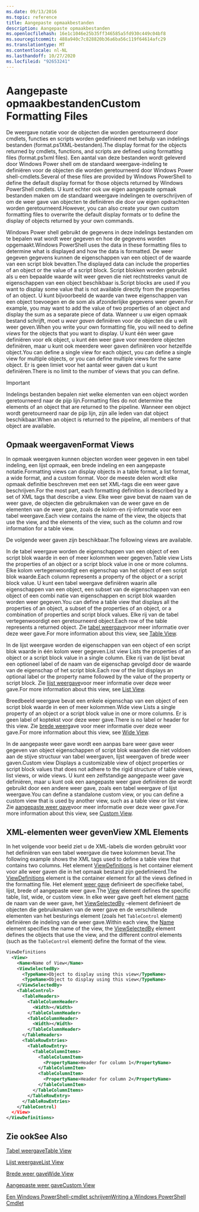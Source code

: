 ```yaml
---
ms.date: 09/13/2016
ms.topic: reference
title: Aangepaste opmaakbestanden
description: Aangepaste opmaakbestanden
ms.openlocfilehash: 16e1c1046e25b35ff346585a5fd930c449c04bf8
ms.sourcegitcommit: 488a940c7c828820b36a6ba56c119f64614afc29
ms.translationtype: MT
ms.contentlocale: nl-NL
ms.lasthandoff: 10/27/2020
ms.locfileid: "92653241"
---
```

# <a name="custom-formatting-files"></a><span data-ttu-id="b1f27-103">Aangepaste opmaakbestanden</span><span class="sxs-lookup"><span data-stu-id="b1f27-103">Custom Formatting Files</span></span>

<span data-ttu-id="b1f27-104">De weergave notatie voor de objecten die worden geretourneerd door cmdlets, functies en scripts worden gedefinieerd met behulp van indelings bestanden (format.ps1XML-bestanden).</span><span class="sxs-lookup"><span data-stu-id="b1f27-104">The display format for the objects returned by cmdlets, functions, and scripts are defined using formatting files (format.ps1xml files).</span></span> <span data-ttu-id="b1f27-105">Een aantal van deze bestanden wordt geleverd door Windows Power shell om de standaard weergave-indeling te definiëren voor de objecten die worden geretourneerd door Windows Power shell-cmdlets.</span><span class="sxs-lookup"><span data-stu-id="b1f27-105">Several of these files are provided by Windows PowerShell to define the default display format for those objects returned by Windows PowerShell cmdlets.</span></span> <span data-ttu-id="b1f27-106">U kunt echter ook uw eigen aangepaste opmaak bestanden maken om de standaard weergave indelingen te overschrijven of om de weer gave van objecten te definiëren die door uw eigen opdrachten worden geretourneerd.</span><span class="sxs-lookup"><span data-stu-id="b1f27-106">However, you can also create your own custom formatting files to overwrite the default display formats or to define the display of objects returned by your own commands.</span></span>

<span data-ttu-id="b1f27-107">Windows Power shell gebruikt de gegevens in deze indelings bestanden om te bepalen wat wordt weer gegeven en hoe de gegevens worden opgemaakt.</span><span class="sxs-lookup"><span data-stu-id="b1f27-107">Windows PowerShell uses the data in these formatting files to determine what is displayed and how the data is formatted.</span></span> <span data-ttu-id="b1f27-108">De weer gegeven gegevens kunnen de eigenschappen van een object of de waarde van een script blok bevatten.</span><span class="sxs-lookup"><span data-stu-id="b1f27-108">The displayed data can include the properties of an object or the value of a script block.</span></span>  <span data-ttu-id="b1f27-109">Script blokken worden gebruikt als u een bepaalde waarde wilt weer geven die niet rechtstreeks vanuit de eigenschappen van een object beschikbaar is.</span><span class="sxs-lookup"><span data-stu-id="b1f27-109">Script blocks are used if you want to display some value that is not available directly from the properties of an object.</span></span> <span data-ttu-id="b1f27-110">U kunt bijvoorbeeld de waarde van twee eigenschappen van een object toevoegen en de som als afzonderlijke gegevens weer geven.</span><span class="sxs-lookup"><span data-stu-id="b1f27-110">For example, you may want to add the value of two properties of an object and display the sum as a separate piece of data.</span></span> <span data-ttu-id="b1f27-111">Wanneer u uw eigen opmaak bestand schrijft, moet u *weer gaven* definiëren voor de objecten die u wilt weer geven.</span><span class="sxs-lookup"><span data-stu-id="b1f27-111">When you write your own formatting file, you will need to define *views* for the objects that you want to display.</span></span> <span data-ttu-id="b1f27-112">U kunt één weer gave definiëren voor elk object, u kunt één weer gave voor meerdere objecten definiëren, maar u kunt ook meerdere weer gaven definiëren voor hetzelfde object.</span><span class="sxs-lookup"><span data-stu-id="b1f27-112">You can define a single view for each object, you can define a single view for multiple objects, or you can define multiple views for the same object.</span></span> <span data-ttu-id="b1f27-113">Er is geen limiet voor het aantal weer gaven dat u kunt definiëren.</span><span class="sxs-lookup"><span data-stu-id="b1f27-113">There is no limit to the number of views that you can define.</span></span>

> [!IMPORTANT]
> <span data-ttu-id="b1f27-114">Indelings bestanden bepalen niet welke elementen van een object worden geretourneerd naar de pijp lijn.</span><span class="sxs-lookup"><span data-stu-id="b1f27-114">Formatting files do not determine the elements of an object that are returned to the pipeline.</span></span> <span data-ttu-id="b1f27-115">Wanneer een object wordt geretourneerd naar de pijp lijn, zijn alle leden van dat object beschikbaar.</span><span class="sxs-lookup"><span data-stu-id="b1f27-115">When an object is returned to the pipeline, all members of that object are available.</span></span>

## <a name="format-views"></a><span data-ttu-id="b1f27-116">Opmaak weergaven</span><span class="sxs-lookup"><span data-stu-id="b1f27-116">Format Views</span></span>

<span data-ttu-id="b1f27-117">In opmaak weergaven kunnen objecten worden weer gegeven in een tabel indeling, een lijst opmaak, een brede indeling en een aangepaste notatie.</span><span class="sxs-lookup"><span data-stu-id="b1f27-117">Formatting views can display objects in a table format, a list format, a wide format, and a custom format.</span></span> <span data-ttu-id="b1f27-118">Voor de meeste delen wordt elke opmaak definitie beschreven met een set XML-tags die een weer gave beschrijven.</span><span class="sxs-lookup"><span data-stu-id="b1f27-118">For the most part, each formatting definition is described by a set of XML tags that describe a view.</span></span> <span data-ttu-id="b1f27-119">Elke weer gave bevat de naam van de weer gave, de objecten die gebruikmaken van de weer gave en de elementen van de weer gave, zoals de kolom-en rij-informatie voor een tabel weergave.</span><span class="sxs-lookup"><span data-stu-id="b1f27-119">Each view contains the name of the view, the objects that use the view, and the elements of the view, such as the column and row information for a table view.</span></span>

<span data-ttu-id="b1f27-120">De volgende weer gaven zijn beschikbaar.</span><span class="sxs-lookup"><span data-stu-id="b1f27-120">The following views are available.</span></span>

<span data-ttu-id="b1f27-121">In de tabel weergave worden de eigenschappen van een object of een script blok waarde in een of meer kolommen weer gegeven.</span><span class="sxs-lookup"><span data-stu-id="b1f27-121">Table view Lists the properties of an object or a script block value in one or more columns.</span></span> <span data-ttu-id="b1f27-122">Elke kolom vertegenwoordigt een eigenschap van het object of een script blok waarde.</span><span class="sxs-lookup"><span data-stu-id="b1f27-122">Each column represents a property of the object or a script block value.</span></span> <span data-ttu-id="b1f27-123">U kunt een tabel weergave definiëren waarin alle eigenschappen van een object, een subset van de eigenschappen van een object of een combi natie van eigenschappen en script blok waarden worden weer gegeven.</span><span class="sxs-lookup"><span data-stu-id="b1f27-123">You can define a table view that displays all the properties of an object, a subset of the properties of an object, or a combination of properties and script block values.</span></span> <span data-ttu-id="b1f27-124">Elke rij van de tabel vertegenwoordigt een geretourneerd object.</span><span class="sxs-lookup"><span data-stu-id="b1f27-124">Each row of the table represents a returned object.</span></span> <span data-ttu-id="b1f27-125">Zie [tabel weergave](../format/creating-a-table-view.md)voor meer informatie over deze weer gave.</span><span class="sxs-lookup"><span data-stu-id="b1f27-125">For more information about this view, see [Table View](../format/creating-a-table-view.md).</span></span>

<span data-ttu-id="b1f27-126">In de lijst weergave worden de eigenschappen van een object of een script blok waarde in één kolom weer gegeven.</span><span class="sxs-lookup"><span data-stu-id="b1f27-126">List view Lists the properties of an object or a script block value in a single column.</span></span> <span data-ttu-id="b1f27-127">Elke rij van de lijst bevat een optioneel label of de naam van de eigenschap gevolgd door de waarde van de eigenschap of het script blok.</span><span class="sxs-lookup"><span data-stu-id="b1f27-127">Each row of the list displays an optional label or the property name followed by the value of the property or script block.</span></span> <span data-ttu-id="b1f27-128">Zie [lijst weergave](../format/creating-a-list-view.md)voor meer informatie over deze weer gave.</span><span class="sxs-lookup"><span data-stu-id="b1f27-128">For more information about this view, see [List View](../format/creating-a-list-view.md).</span></span>

<span data-ttu-id="b1f27-129">Breedbeeld weergave bevat een enkele eigenschap van een object of een script blok waarde in een of meer kolommen.</span><span class="sxs-lookup"><span data-stu-id="b1f27-129">Wide view Lists a single property of an object or a script block value in one or more columns.</span></span> <span data-ttu-id="b1f27-130">Er is geen label of koptekst voor deze weer gave.</span><span class="sxs-lookup"><span data-stu-id="b1f27-130">There is no label or header for this view.</span></span> <span data-ttu-id="b1f27-131">Zie [brede weer](../format/creating-a-wide-view.md)gave voor meer informatie over deze weer gave.</span><span class="sxs-lookup"><span data-stu-id="b1f27-131">For more information about this view, see [Wide View](../format/creating-a-wide-view.md).</span></span>

<span data-ttu-id="b1f27-132">In de aangepaste weer gave wordt een aanpas bare weer gave weer gegeven van object eigenschappen of script blok waarden die niet voldoen aan de stijve structuur van tabel weergaven, lijst weergaven of brede weer gaven.</span><span class="sxs-lookup"><span data-stu-id="b1f27-132">Custom view Displays a customizable view of object properties or script block values that does not adhere to the rigid structure of table views, list views, or wide views.</span></span> <span data-ttu-id="b1f27-133">U kunt een zelfstandige aangepaste weer gave definiëren, maar u kunt ook een aangepaste weer gave definiëren die wordt gebruikt door een andere weer gave, zoals een tabel weergave of lijst weergave.</span><span class="sxs-lookup"><span data-stu-id="b1f27-133">You can define a standalone custom view, or you can define a custom view that is used by another view, such as a table view or list view.</span></span> <span data-ttu-id="b1f27-134">Zie [aangepaste weer gave](../format/creating-custom-controls.md)voor meer informatie over deze weer gave.</span><span class="sxs-lookup"><span data-stu-id="b1f27-134">For more information about this view, see [Custom View](../format/creating-custom-controls.md).</span></span>

## <a name="view-xml-elements"></a><span data-ttu-id="b1f27-135">XML-elementen weer geven</span><span class="sxs-lookup"><span data-stu-id="b1f27-135">View XML Elements</span></span>

<span data-ttu-id="b1f27-136">In het volgende voor beeld ziet u de XML-labels die worden gebruikt voor het definiëren van een tabel weergave die twee kolommen bevat.</span><span class="sxs-lookup"><span data-stu-id="b1f27-136">The following example shows the XML tags used to define a table view that contains two columns.</span></span> <span data-ttu-id="b1f27-137">Het element [ViewDefinitions](../format/viewdefinitions-element-format.md) is het container element voor alle weer gaven die in het opmaak bestand zijn gedefinieerd.</span><span class="sxs-lookup"><span data-stu-id="b1f27-137">The [ViewDefinitions](../format/viewdefinitions-element-format.md) element is the container element for all the views defined in the formatting file.</span></span> <span data-ttu-id="b1f27-138">Het element [weer gave](../format/view-element-format.md) definieert de specifieke tabel, lijst, brede of aangepaste weer gave.</span><span class="sxs-lookup"><span data-stu-id="b1f27-138">The [View](../format/view-element-format.md) element defines the specific table, list, wide, or custom view.</span></span> <span data-ttu-id="b1f27-139">In elke weer gave geeft het element [name](../format/name-element-for-view-format.md) de naam van de weer gave, het [ViewSelectedBy](../format/viewselectedby-element-format.md) -element definieert de objecten die gebruikmaken van de weer gave en de verschillende elementen van het besturings element (zoals het `TableControl` element) definiëren de indeling van de weer gave.</span><span class="sxs-lookup"><span data-stu-id="b1f27-139">Within each view, the [Name](../format/name-element-for-view-format.md) element specifies the name of the view, the [ViewSelectedBy](../format/viewselectedby-element-format.md) element defines the objects that use the view, and the different control elements (such as the `TableControl` element) define the format of the view.</span></span>

```xml
ViewDefinitions
  <View>
    <Name>Name of View</Name>
    <ViewSelectedBy>
      <TypeName>Object to display using this view</TypeName>
      <TypeName>Object to display using this view</TypeName>
    </ViewSelectedBy>
    <TableControl>
      <TableHeaders>
        <TableColumnHeader>
          <Width></Width>
        </TableColumnHeader>
        <TableColumnHeader>
          <Width></Width>
        </TableColumnHeader>
      </TableHeaders>
      <TableRowEntries>
        <TableRowEntry>
          <TableColumnItems>
            <TableColumnItem>
              <PropertyName>Header for column 1</PropertyName>
            </TableColumnItem>
            <TableColumnItem>
              <PropertyName>Header for column 2</PropertyName>
            </TableColumnItem>
          </TableColumnItems>
        </TableRowEntry>
      </TableRowEntries>
    </TableControl)
  </View>
</ViewDefinitions>

```

## <a name="see-also"></a><span data-ttu-id="b1f27-140">Zie ook</span><span class="sxs-lookup"><span data-stu-id="b1f27-140">See Also</span></span>

[<span data-ttu-id="b1f27-141">Tabel weergave</span><span class="sxs-lookup"><span data-stu-id="b1f27-141">Table View</span></span>](../format/creating-a-table-view.md)

[<span data-ttu-id="b1f27-142">Lijst weergave</span><span class="sxs-lookup"><span data-stu-id="b1f27-142">List View</span></span>](../format/creating-a-list-view.md)

[<span data-ttu-id="b1f27-143">Brede weer gave</span><span class="sxs-lookup"><span data-stu-id="b1f27-143">Wide View</span></span>](../format/creating-a-wide-view.md)

[<span data-ttu-id="b1f27-144">Aangepaste weer gave</span><span class="sxs-lookup"><span data-stu-id="b1f27-144">Custom View</span></span>](../format/creating-custom-controls.md)

[<span data-ttu-id="b1f27-145">Een Windows PowerShell-cmdlet schrijven</span><span class="sxs-lookup"><span data-stu-id="b1f27-145">Writing a Windows PowerShell Cmdlet</span></span>](./writing-a-windows-powershell-cmdlet.md)
